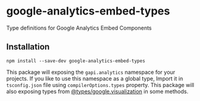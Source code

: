 # google-analytics-embed-types

Type definitions for Google Analytics Embed Components

## Installation

```
npm install --save-dev google-analytics-embed-types
```

This package will exposing the `gapi.analytics` namespace for your
projects. If you like to use this namespace as a global type, Import it
in `tsconfig.json` file using `compilerOptions.types` property. This
package will also exposing types from
[@types/google.visualization](https://www.npmjs.com/package/@types/google.visualization)
in some methods.
